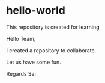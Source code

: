 # hello-world
This repository is created for learning

Hello Team,

I created a repository to collaborate.

Let us have some fun.

Regards
Sai
